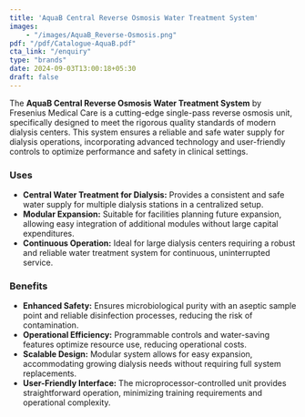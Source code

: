 ```yaml
---
title: 'AquaB Central Reverse Osmosis Water Treatment System'
images: 
    - "/images/AquaB_Reverse-Osmosis.png"
pdf: "/pdf/Catalogue-AquaB.pdf"
cta_link: "/enquiry"
type: "brands"
date: 2024-09-03T13:00:18+05:30
draft: false
---
```


<!-- ### Product Description -->

The **AquaB Central Reverse Osmosis Water Treatment System** by Fresenius Medical Care is a cutting-edge single-pass reverse osmosis unit, specifically designed to meet the rigorous quality standards of modern dialysis centers. This system ensures a reliable and safe water supply for dialysis operations, incorporating advanced technology and user-friendly controls to optimize performance and safety in clinical settings.

<!-- ### Key Features

- **Aseptic Sampling Point:** Integrated aseptic sample point for easy and accurate microbiological testing at the start of the permeate line.
- **Semi-Automatic Chemical Disinfection:** Volume-controlled disinfection process for precise, safe, and secure sterilization.
- **Microprocessor Control Unit:** Offers a user-friendly interface for both manual and automatic operation, ensuring flexibility and ease of use.
- **Programmable Operation:** Features a fully programmable control with a 7-day calendar, supporting automated start/stop, standby, and auto-rinse functions.
- **Water-Saving Technology:** Includes Fresenius' patented dynamic water-saving device, significantly reducing water usage and operational costs. -->

### Uses

- **Central Water Treatment for Dialysis:** Provides a consistent and safe water supply for multiple dialysis stations in a centralized setup.
- **Modular Expansion:** Suitable for facilities planning future expansion, allowing easy integration of additional modules without large capital expenditures.
- **Continuous Operation:** Ideal for large dialysis centers requiring a robust and reliable water treatment system for continuous, uninterrupted service.

<!-- ### Who Needs This Product?

- **Dialysis Centers:** Large dialysis facilities needing a central water treatment system capable of supporting multiple dialysis machines simultaneously.
- **Hospitals with Dialysis Units:** Healthcare institutions requiring a reliable and scalable water treatment solution for their dialysis operations.
- **Expanding Dialysis Providers:** Facilities looking to expand their dialysis capacity while maintaining high water quality standards. -->

### Benefits

- **Enhanced Safety:** Ensures microbiological purity with an aseptic sample point and reliable disinfection processes, reducing the risk of contamination.
- **Operational Efficiency:** Programmable controls and water-saving features optimize resource use, reducing operational costs.
- **Scalable Design:** Modular system allows for easy expansion, accommodating growing dialysis needs without requiring full system replacements.
- **User-Friendly Interface:** The microprocessor-controlled unit provides straightforward operation, minimizing training requirements and operational complexity.
